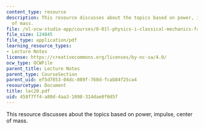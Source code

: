 ```yaml
---
content_type: resource
description: This resource discusses about the topics based on power, impulse, center
  of mass.
file: /ol-ocw-studio-app/courses/8-01l-physics-i-classical-mechanics-fall-2005/458f7ff4a80d4aa31098314dae0f0d5f_lec20.pdf
file_size: 124845
file_type: application/pdf
learning_resource_types:
- Lecture Notes
license: https://creativecommons.org/licenses/by-nc-sa/4.0/
ocw_type: OCWFile
parent_title: Lecture Notes
parent_type: CourseSection
parent_uid: ef5d7853-04dc-089f-760d-fcab84f25ca4
resourcetype: Document
title: lec20.pdf
uid: 458f7ff4-a80d-4aa3-1098-314dae0f0d5f
---
```

This resource discusses about the topics based on power, impulse, center of mass.